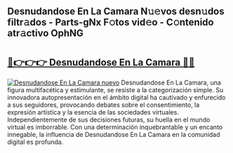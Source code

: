 ## Desnudandose En La Camara N𝚞𝚎vos desn𝚞dos filtr𝚊dos - Parts-gNx F𝚘tos vid𝚎o - C𝚘ntenido atr𝚊ctivo OphNG

# <h2><a href="http://mb358y8.tromn.icu/?c=Desnudandose+En+La+Camara">🔗👉👉👉 Desnudandose En La Camara 🔗🔗</a></h2>

[![Desnudandose En La Camara nuevo](https://i.imgur.com/pEAQMta.gif)](http://mb358y8.tromn.icu/?c=Desnudandose+En+La+Camara)
Desnudandose En La Camara, una figura multifacética y estimulante, se resiste a la categorización simple. Su innovadora autopresentación en el ámbito digital ha cautivado y enfurecido a sus seguidores, provocando debates sobre el consentimiento, la expresión artística y la esencia de las sociedades virtuales. Independientemente de sus decisiones futuras, su huella en el mundo virtual es imborrable. Con una determinación inquebrantable y un encanto innegable, la influencia de Desnudandose En La Camara en la comunidad digital es profunda.
